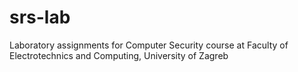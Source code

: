 # srs-lab
Laboratory assignments for Computer Security course at Faculty of Electrotechnics and Computing, University of Zagreb
